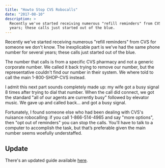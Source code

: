 ```yaml
---
title: "Howto Stop CVS Robocalls"
date: "2017-08-10"
description: >
  Recently we've started receiving numerous "refill reminders" from CVS for someone we don't know. The inexplicable part is we've had the same phone number for several
  years; these calls just started out of the blue.
---
```


Recently we've started receiving numerous "refill reminders" from CVS for someone we don't know. The inexplicable part is we've had the same phone number for several
years; these calls just started out of the blue.

The number that calls is from a specific CVS pharmacy and not a generic corporate number. We called it back trying to remove our number, but the representative couldn't find our number in their system. We where told to call the main 1-800-SHOP-CVS instead.

I admit this next part sounds completely made up: my wife got a busy signal 8 times after trying to dial that number. When the call did connect, we got the standard "all of our agents are currently busy" followed by elevator music. We gave up and called back... and got a busy signal.

Fortunately, I found someone else who had been dealing with CVS's nuisance robocalling: if you call 1-866-514-4965 and say "more options", then "opt out of reminders" you can stop the calls. You’ll have to talk to a computer to accomplish the task, but that’s preferable given the main number seems woefully understaffed.

## Update
There's an updated guide available [here](/posts/stop-cvs-robo-update/).

